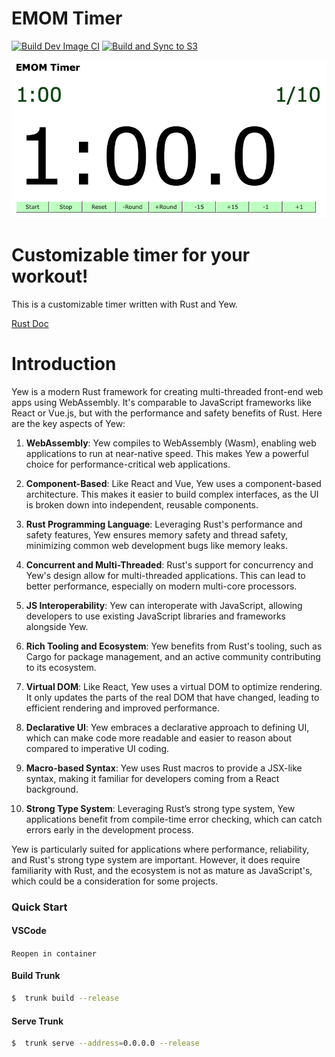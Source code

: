 # EMOM Timer

[![Build Dev Image CI](https://github.com/jac18281828/emomtimer/actions/workflows/ci-image.yml/badge.svg)](https://github.com/jac18281828/emomtimer/actions/workflows/ci-image.yml)
[![Build and Sync to S3](https://github.com/jac18281828/emomtimer/actions/workflows/s3-sync.yml/badge.svg)](https://github.com/jac18281828/emomtimer/actions/workflows/s3-sync.yml)

[![EMOM Timer](timer.png)](http://emom-timer-us-east-2-504242000181.s3-website.us-east-2.amazonaws.com)

# Customizable timer for your workout!

This is a customizable timer written with Rust and Yew.

[Rust Doc](https://jac18281828.github.io/emomtimer/)

# Introduction

Yew is a modern Rust framework for creating multi-threaded front-end web apps using WebAssembly. It's comparable to JavaScript frameworks like React or Vue.js, but with the performance and safety benefits of Rust. Here are the key aspects of Yew:

1. **WebAssembly**: Yew compiles to WebAssembly (Wasm), enabling web applications to run at near-native speed. This makes Yew a powerful choice for performance-critical web applications.

2. **Component-Based**: Like React and Vue, Yew uses a component-based architecture. This makes it easier to build complex interfaces, as the UI is broken down into independent, reusable components.

3. **Rust Programming Language**: Leveraging Rust's performance and safety features, Yew ensures memory safety and thread safety, minimizing common web development bugs like memory leaks.

4. **Concurrent and Multi-Threaded**: Rust's support for concurrency and Yew's design allow for multi-threaded applications. This can lead to better performance, especially on modern multi-core processors.

5. **JS Interoperability**: Yew can interoperate with JavaScript, allowing developers to use existing JavaScript libraries and frameworks alongside Yew.

6. **Rich Tooling and Ecosystem**: Yew benefits from Rust's tooling, such as Cargo for package management, and an active community contributing to its ecosystem.

7. **Virtual DOM**: Like React, Yew uses a virtual DOM to optimize rendering. It only updates the parts of the real DOM that have changed, leading to efficient rendering and improved performance.

8. **Declarative UI**: Yew embraces a declarative approach to defining UI, which can make code more readable and easier to reason about compared to imperative UI coding.

9. **Macro-based Syntax**: Yew uses Rust macros to provide a JSX-like syntax, making it familiar for developers coming from a React background.

10. **Strong Type System**: Leveraging Rust’s strong type system, Yew applications benefit from compile-time error checking, which can catch errors early in the development process.

Yew is particularly suited for applications where performance, reliability, and Rust's strong type system are important. However, it does require familiarity with Rust, and the ecosystem is not as mature as JavaScript's, which could be a consideration for some projects.

### Quick Start

#### VSCode

`Reopen in container`

#### Build Trunk

```bash
$  trunk build --release
```

#### Serve Trunk

```bash
$  trunk serve --address=0.0.0.0 --release
```
